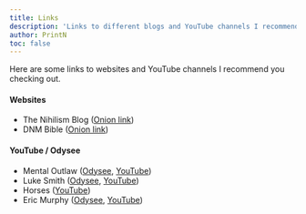 ```yaml
---
title: Links
description: 'Links to different blogs and YouTube channels I recommend checking out.'
author: PrintN
toc: false
---
```


Here are some links to websites and YouTube channels I recommend you checking out.

#### Websites
- The Nihilism Blog ([Onion link](http://blog.nowherejezfoltodf4jiyl6r56jnzintap5vyjlia7fkirfsnfizflqd.onion/))
- DNM Bible ([Onion link](http://benzosbbvk7gu6taxbjpcpsi3u3dgg3wb3ewwr4jx7tholioxmnwagyd.onion/DNBible/))

#### YouTube / Odysee
- Mental Outlaw ([Odysee](https://odysee.com/@AlphaNerd:8), [YouTube](https://www.youtube.com/@MentalOutlaw))
- Luke Smith ([Odysee](https://odysee.com/@Luke:7), [YouTube](https://www.youtube.com/@LukeSmithxyz))
- Horses ([YouTube](https://www.youtube.com/@HorsesOnYT))
- Eric Murphy ([Odysee](https://odysee.com/@ericnmurphy:9), [YouTube](https://www.youtube.com/@EricMurphyxyz))
